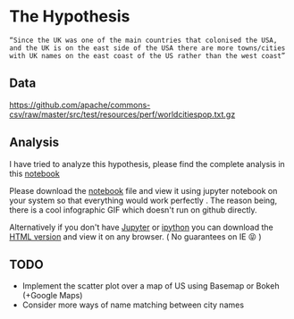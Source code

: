 # The Hypothesis

`“Since the UK was one of the main countries that colonised the USA, and the UK is on the east side of the USA there are more towns/cities with UK names on the east coast of the US rather than the west coast”`

## Data
https://github.com/apache/commons-csv/raw/master/src/test/resources/perf/worldcitiespop.txt.gz

## Analysis
I have tried to analyze this hypothesis, please find the complete analysis in this [notebook](https://github.com/yackoa/us_cities_with_english_names/blob/master/thoughts.ipynb)

Please download the [notebook](https://github.com/yackoa/us_cities_with_english_names/blob/master/thoughts.ipynb) file and view it using jupyter notebook on your system so that everything would work perfectly . The reason being, there is a cool infographic GIF which doesn't run on github directly.

Alternatively if you don't have [Jupyter](https://jupyter.org/) or [ipython](https://ipython.org/) you can download the [HTML version](https://github.com/yackoa/us_cities_with_english_names/blob/master/thoughts.html) and view it on any browser. ( No guarantees on IE  :stuck_out_tongue_closed_eyes: )

## TODO
- Implement the scatter plot over a map of US using Basemap or Bokeh (+Google Maps)
- Consider more ways of name matching between city names
